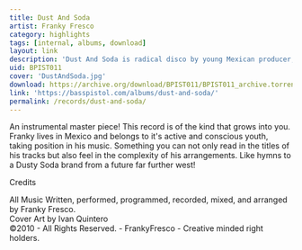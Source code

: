 ```yaml
---
title: Dust And Soda
artist: Franky Fresco
category: highlights
tags: [internal, albums, download]
layout: link
description: 'Dust And Soda is radical disco by young Mexican producer, Franky Fresco.'
uid: BPIST011
cover: 'DustAndSoda.jpg'
download: https://archive.org/download/BPIST011/BPIST011_archive.torrent
link: 'https://basspistol.com/albums/dust-and-soda/'
permalink: /records/dust-and-soda/
---
```

An instrumental master piece! This record is of the kind that grows into you. Franky lives in Mexico and belongs to it's active and conscious youth, taking position in his music. Something you can not only read in the titles of his tracks but also feel in the complexity of his arrangements. Like hymns to a Dusty Soda brand from a future far further west!

<p>Credits</p>
<p>All Music Written, performed, programmed, recorded, mixed, and arranged by Franky Fresco.<br />
Cover Art by Ivan Quintero<br />
©2010 - All Rights Reserved. - FrankyFresco - Creative minded right holders.</p>